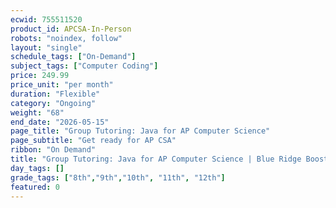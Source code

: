 ```yaml
---
ecwid: 755511520
product_id: APCSA-In-Person
robots: "noindex, follow"
layout: "single"
schedule_tags: ["On-Demand"]
subject_tags: ["Computer Coding"]
price: 249.99
price_unit: "per month"
duration: "Flexible"
category: "Ongoing"
weight: "68"
end_date: "2026-05-15"
page_title: "Group Tutoring: Java for AP Computer Science"
page_subtitle: "Get ready for AP CSA"
ribbon: "On Demand"
title: "Group Tutoring: Java for AP Computer Science | Blue Ridge Boost"
day_tags: []
grade_tags: ["8th","9th","10th", "11th", "12th"]
featured: 0
---
```

